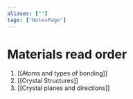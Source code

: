 ```yaml
---
aliases: [""]
tags: ["NotesPage"]
---
```


# Materials read order

1) [[Atoms and types of bonding]]
2) [[Crystal Structures]]
3) [[Crystal planes and directions]]